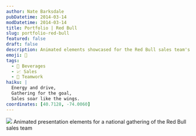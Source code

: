 ```yaml
---
author: Nate Barksdale
pubDatetime: 2014-03-14
modDatetime: 2014-03-14
title: Portfolio | Red Bull
slug: portfolio-red-bull
featured: false
draft: false
description: Animated elements showcased for the Red Bull sales team's national gathering, enhancing engagement and presentation quality.
emoji: 🥤
tags:
  - 🔋 Beverages
  - 📈 Sales
  - 🤝 Teamwork
haiku: |
  Energy and drive,  
  Gathering for the goal,  
  Sales soar like the wings.
coordinates: [40.7128, -74.0060]
---
```


![](https://www.natebarksdale.com/wp-content/uploads/2014/03/portfolio-redbull-onpremise.jpg) Animated presentation elements for a national gathering of the Red Bull sales team
